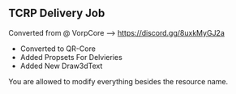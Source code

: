 ## TCRP Delivery Job


Converted from @ VorpCore --> https://discord.gg/8uxkMyGJ2a
* Converted to QR-Core
* Added Propsets For Delvieries
* Added New Draw3dText

You are allowed to modify everything besides the resource name.
